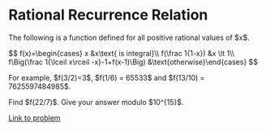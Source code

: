 # Rational Recurrence Relation 

<p>
The following is a function defined for all positive rational values of $x$.
</p>
$$	f(x)=\begin{cases} x  &amp;x\text{ is integral}\\
					f(\frac 1{1-x})	&amp;x \lt 1\\
					f\Big(\frac 1{\lceil x\rceil -x}-1+f(x-1)\Big)	&amp;\text{otherwise}\end{cases}	$$
<p>
For example, $f(3/2)=3$, $f(1/6) = 65533$ and $f(13/10) = 7625597484985$.
</p>
<p>
Find $f(22/7)$. Give your answer modulo $10^{15}$.
</p>

[Link to problem](https://projecteuler.net/problem=809)
